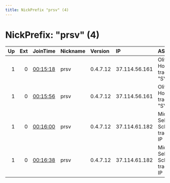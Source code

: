 ```yaml
---
title: NickPrefix "prsv" (4)
---
```


# NickPrefix: "prsv" (4)

|   Up |   Ext | JoinTime                                                                                              | Nickname   | Version   | IP            | AS                                               | CC   |   ORp |   Dirp | OS    | Contact                            |   eFamMembers |
|-----:|------:|:------------------------------------------------------------------------------------------------------|:-----------|:----------|:--------------|:-------------------------------------------------|:-----|------:|-------:|:------|:-----------------------------------|--------------:|
|    1 |     0 | [00:15:18](https://nusenu.github.io/OrNetStats/w/relay/570F69184AF751BD95ED30FAA74CC216FBCFAED4.html) | prsv       | 0.4.7.12  | 37.114.56.161 | Oliver Horscht is trading as &quot;SYNLINQ&quot; | de   |  9000 |      0 | Linux | email:admin prsv.ch url:prsv.ch pr |            90 |
|    1 |     0 | [00:15:56](https://nusenu.github.io/OrNetStats/w/relay/38DCA940C0F26856F68A372773D7CBF708F0678E.html) | prsv       | 0.4.7.12  | 37.114.56.161 | Oliver Horscht is trading as &quot;SYNLINQ&quot; | de   |  9100 |      0 | Linux | email:admin prsv.ch url:prsv.ch pr |            90 |
|    1 |     0 | [00:16:00](https://nusenu.github.io/OrNetStats/w/relay/40DF0F633BF9C71C8891A7715746C8268042261F.html) | prsv       | 0.4.7.12  | 37.114.61.182 | Michael Sebastian Schinzel trading as IP         | de   |  9000 |      0 | Linux | email:admin prsv.ch url:prsv.ch pr |            90 |
|    1 |     0 | [00:16:38](https://nusenu.github.io/OrNetStats/w/relay/4A4409CCD29253A5EB587093032A40405908316E.html) | prsv       | 0.4.7.12  | 37.114.61.182 | Michael Sebastian Schinzel trading as IP         | de   |  9100 |      0 | Linux | email:admin prsv.ch url:prsv.ch pr |            90 |
